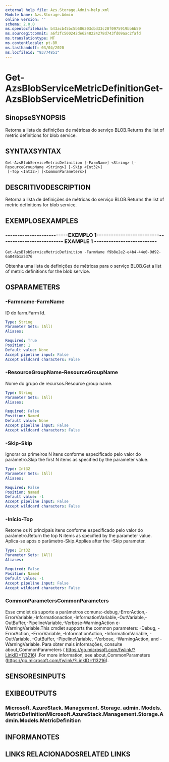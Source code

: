```yaml
---
external help file: Azs.Storage.Admin-help.xml
Module Name: Azs.Storage.Admin
online version: ''
schema: 2.0.0
ms.openlocfilehash: b43acb45bc5b606303cbd33c20f0975919bb6b59
ms.sourcegitcommit: a6f2fc500242de6248224278d743fd09aac2fafd
ms.translationtype: MT
ms.contentlocale: pt-BR
ms.lasthandoff: 03/04/2020
ms.locfileid: "93774851"
---
```

# <span data-ttu-id="6f9d0-101">Get-AzsBlobServiceMetricDefinition</span><span class="sxs-lookup"><span data-stu-id="6f9d0-101">Get-AzsBlobServiceMetricDefinition</span></span>

## <span data-ttu-id="6f9d0-102">Sinopse</span><span class="sxs-lookup"><span data-stu-id="6f9d0-102">SYNOPSIS</span></span>
<span data-ttu-id="6f9d0-103">Retorna a lista de definições de métricas do serviço BLOB.</span><span class="sxs-lookup"><span data-stu-id="6f9d0-103">Returns the list of metric definitions for blob service.</span></span>

## <span data-ttu-id="6f9d0-104">SYNTAX</span><span class="sxs-lookup"><span data-stu-id="6f9d0-104">SYNTAX</span></span>

```
Get-AzsBlobServiceMetricDefinition [-FarmName] <String> [-ResourceGroupName <String>] [-Skip <Int32>]
 [-Top <Int32>] [<CommonParameters>]
```

## <span data-ttu-id="6f9d0-105">DESCRITIVO</span><span class="sxs-lookup"><span data-stu-id="6f9d0-105">DESCRIPTION</span></span>
<span data-ttu-id="6f9d0-106">Retorna a lista de definições de métricas do serviço BLOB.</span><span class="sxs-lookup"><span data-stu-id="6f9d0-106">Returns the list of metric definitions for blob service.</span></span>

## <span data-ttu-id="6f9d0-107">EXEMPLOS</span><span class="sxs-lookup"><span data-stu-id="6f9d0-107">EXAMPLES</span></span>

### <span data-ttu-id="6f9d0-108">--------------------------EXEMPLO 1--------------------------</span><span class="sxs-lookup"><span data-stu-id="6f9d0-108">-------------------------- EXAMPLE 1 --------------------------</span></span>
```
Get-AzsBlobServiceMetricDefinition -FarmName f9b8e2e2-e4b4-44e0-9d92-6a848b1a5376
```

<span data-ttu-id="6f9d0-109">Obtenha uma lista de definições de métricas para o serviço BLOB.</span><span class="sxs-lookup"><span data-stu-id="6f9d0-109">Get a list of metric definitions for the blob service.</span></span>

## <span data-ttu-id="6f9d0-110">OS</span><span class="sxs-lookup"><span data-stu-id="6f9d0-110">PARAMETERS</span></span>

### <span data-ttu-id="6f9d0-111">-Farmname</span><span class="sxs-lookup"><span data-stu-id="6f9d0-111">-FarmName</span></span>
<span data-ttu-id="6f9d0-112">ID do farm.</span><span class="sxs-lookup"><span data-stu-id="6f9d0-112">Farm Id.</span></span>

```yaml
Type: String
Parameter Sets: (All)
Aliases: 

Required: True
Position: 1
Default value: None
Accept pipeline input: False
Accept wildcard characters: False
```

### <span data-ttu-id="6f9d0-113">-ResourceGroupName</span><span class="sxs-lookup"><span data-stu-id="6f9d0-113">-ResourceGroupName</span></span>
<span data-ttu-id="6f9d0-114">Nome do grupo de recursos.</span><span class="sxs-lookup"><span data-stu-id="6f9d0-114">Resource group name.</span></span>

```yaml
Type: String
Parameter Sets: (All)
Aliases: 

Required: False
Position: Named
Default value: None
Accept pipeline input: False
Accept wildcard characters: False
```

### <span data-ttu-id="6f9d0-115">-Skip</span><span class="sxs-lookup"><span data-stu-id="6f9d0-115">-Skip</span></span>
<span data-ttu-id="6f9d0-116">Ignorar os primeiros N itens conforme especificado pelo valor do parâmetro.</span><span class="sxs-lookup"><span data-stu-id="6f9d0-116">Skip the first N items as specified by the parameter value.</span></span>

```yaml
Type: Int32
Parameter Sets: (All)
Aliases: 

Required: False
Position: Named
Default value: -1
Accept pipeline input: False
Accept wildcard characters: False
```

### <span data-ttu-id="6f9d0-117">-Início</span><span class="sxs-lookup"><span data-stu-id="6f9d0-117">-Top</span></span>
<span data-ttu-id="6f9d0-118">Retorne os N principais itens conforme especificado pelo valor do parâmetro.</span><span class="sxs-lookup"><span data-stu-id="6f9d0-118">Return the top N items as specified by the parameter value.</span></span>
<span data-ttu-id="6f9d0-119">Aplica-se após o parâmetro-Skip.</span><span class="sxs-lookup"><span data-stu-id="6f9d0-119">Applies after the -Skip parameter.</span></span>

```yaml
Type: Int32
Parameter Sets: (All)
Aliases: 

Required: False
Position: Named
Default value: -1
Accept pipeline input: False
Accept wildcard characters: False
```

### <span data-ttu-id="6f9d0-120">CommonParameters</span><span class="sxs-lookup"><span data-stu-id="6f9d0-120">CommonParameters</span></span>
<span data-ttu-id="6f9d0-121">Esse cmdlet dá suporte a parâmetros comuns:-debug,-ErrorAction,-ErrorVariable,-Informationaction,-InformationVariable,-OutVariable,-OutBuffer,-PipelineVariable,-Verbose-WarningAction e-WarningVariable.</span><span class="sxs-lookup"><span data-stu-id="6f9d0-121">This cmdlet supports the common parameters: -Debug, -ErrorAction, -ErrorVariable, -InformationAction, -InformationVariable, -OutVariable, -OutBuffer, -PipelineVariable, -Verbose, -WarningAction, and -WarningVariable.</span></span> <span data-ttu-id="6f9d0-122">Para obter mais informações, consulte about_CommonParameters ( https://go.microsoft.com/fwlink/?LinkID=113216) .</span><span class="sxs-lookup"><span data-stu-id="6f9d0-122">For more information, see about_CommonParameters (https://go.microsoft.com/fwlink/?LinkID=113216).</span></span>

## <span data-ttu-id="6f9d0-123">SENSORES</span><span class="sxs-lookup"><span data-stu-id="6f9d0-123">INPUTS</span></span>

## <span data-ttu-id="6f9d0-124">EXIBE</span><span class="sxs-lookup"><span data-stu-id="6f9d0-124">OUTPUTS</span></span>

### <span data-ttu-id="6f9d0-125">Microsoft. AzureStack. Management. Storage. admin. Models. MetricDefinition</span><span class="sxs-lookup"><span data-stu-id="6f9d0-125">Microsoft.AzureStack.Management.Storage.Admin.Models.MetricDefinition</span></span>

## <span data-ttu-id="6f9d0-126">INFORMA</span><span class="sxs-lookup"><span data-stu-id="6f9d0-126">NOTES</span></span>

## <span data-ttu-id="6f9d0-127">LINKS RELACIONADOS</span><span class="sxs-lookup"><span data-stu-id="6f9d0-127">RELATED LINKS</span></span>

